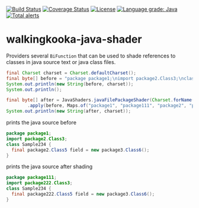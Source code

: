 [![Build Status](https://travis-ci.com/mP1/walkingkooka-java-shader.svg?branch=master)](https://travis-ci.com/mP1/walkingkooka-java-shader.svg?branch=master)
[![Coverage Status](https://coveralls.io/repos/github/mP1/walkingkooka-java-shader/badge.svg?branch=master)](https://coveralls.io/github/mP1/walkingkooka-java-shader?branch=master)
[![License](https://img.shields.io/badge/License-Apache%202.0-blue.svg)](https://opensource.org/licenses/Apache-2.0)
[![Language grade: Java](https://img.shields.io/lgtm/grade/java/g/mP1/walkingkooka-java-shader.svg?logo=lgtm&logoWidth=18)](https://lgtm.com/projects/g/mP1/walkingkooka-java-shader/context:java)
[![Total alerts](https://img.shields.io/lgtm/alerts/g/mP1/walkingkooka-java-shader.svg?logo=lgtm&logoWidth=18)](https://lgtm.com/projects/g/mP1/walkingkooka-java-shader/alerts/)



# walkingkooka-java-shader

Providers several `BiFunction` that can be used to shade references to classes in java source text or java class files.


```java
final Charset charset = Charset.defaultCharset();
final byte[] before = "package package1;\nimport package2.Class3;\nclass Sample234 {\n  final package2.Class5 field = new package3.Class6();\n}".getBytes(charset);
System.out.println(new String(before, charset));
System.out.println();

final byte[] after = JavaShaders.javaFilePackageShader(Charset.forName("UTF-8"))
        .apply(before, Maps.of("package1", "package111", "package2", "package222"));
System.out.println(new String(after, charset));
```

prints the java source before

```java
package package1;
import package2.Class3;
class Sample234 {
  final package2.Class5 field = new package3.Class6();
}
```

prints the java source after shading

```java
package package111;
import package222.Class3;
class Sample234 {
  final package222.Class5 field = new package3.Class6();
}
```

